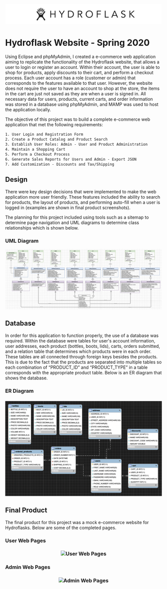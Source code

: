 <p align="center">
	<img src="HydroflaskPNG/Logo.png" alt="Logo"/>
</p>

# Hydroflask Website - Spring 2020

Using Eclipse and phpMyAdmin, I created a e-commerce web application aiming to replicate the functionality of the Hydroflask website, that allows a user to login or register an account. Within their account, the user is able to shop for products, apply discounts to their cart, and perform a checkout process. Each user account has a role (customer or admin) that corresponds to the features available to that user. However, the website does not require the user to have an account to shop at the store, the items in the cart are just not saved as they are when a user is signed in. All necessary data for users, products, current carts, and order information was stored in a database using phpMyAdmin, and MAMP was used to host the application locally.

The objective of this project was to build a complete e-commerce web application that met the following requirements:

	1. User Login and Registration Form
	2. Create a Product Catalog and Product Search
	3. Establish User Roles: Admin - User and Product Administration
	4. Maintain a Shopping Cart
	5. Perform a Checkout Process
	6. Generate Sales Reports for Users and Admin - Export JSON
	7. Add Customization - Discounts and Tax/Shipping


<h2>Design</h2>

There were key design decisions that were implemented to make the web application more user friendly. These features included the ability to search for products, the layout of products, and performing auto-fill when a user is logged in (examples are shown in final product screenshots).

The planning for this project included using tools such as a sitemap to determine page navigation and UML diagrams to determine class relationships which is shown below.

<h3>UML Diagram</h3>
<p align="center">
	<img src="HydroflaskPNG/UML.png" alt="UML"/>
</p>

<h2>Database</h2>

In order for this application to function properly, the use of a database was required. Within the database were tables for user's account information, user addresses, each product (bottles, boots, lids), carts, orders submitted, and a relation table that determines which products were in each order. These tables are all connected through foreign keys besides the products. This is due to the fact that the products are separated into multiple tables so each combination of “PRODUCT_ID” and “PRODUCT_TYPE” in a table corresponds with the appropriate product table. Below is an ER diagram that shows the database.

<h3>ER Diagram<h3>
<p align="center">
	<img src="HydroflaskPNG/ERdiagram.png" alt="ER Diagram"/>
</p>


<h2>Final Product</h2>

The final product for this project was a mock e-commerce website for Hydroflasks. Below are some of the completed pages.

<h3>User Web Pages<h3>
<p align="center">
	<img src="HydroflaskPNG/FinalUser.png" alt="User Web Pages"/>
</p>
<h3>Admin Web Pages<h3>
<p align="center">
	<img src="HydroflaskPNG/FinalAdmin.png" alt="Admin Web Pages"/>
</p>
